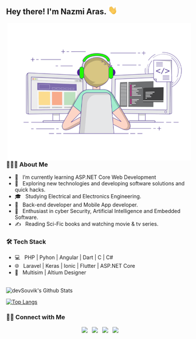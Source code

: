 <h2> Hey there! I'm Nazmi Aras. <img src="https://raw.githubusercontent.com/nazmiaras/nazmiaras/main/Hi.gif" width="25"></h2>
<img align="right" alt="GIF" src="https://raw.githubusercontent.com/nazmiaras/nazmiaras/main/gif3.gif" width="500"/>

<h3> 👨🏻‍💻 About Me </h3>

- 🔭 &nbsp; I’m currently learning ASP.NET Core Web Development
- 🤔 &nbsp; Exploring new technologies and developing software solutions and quick hacks.
- 🎓 &nbsp; Studying Electrical and Electronics Engineering.
- 💼 &nbsp; Back-end developer and Mobile App developer.
- 🌱 &nbsp; Enthusiast in cyber Security, Artificial Intelligence and Embedded Software.
- ✍️ &nbsp; Reading Sci-Fic books and watching movie & tv series.

<h3>🛠 Tech Stack</h3>

- 💻 &nbsp; PHP | Pyhon | Angular | Dart | C | C#  
- 🌐 &nbsp; Laravel | Keras | Ionic | Flutter | ASP.NET Core 
- 🔧 &nbsp; Multisim | Altium Designer
<br>

<img align="center" src="https://github-readme-stats.vercel.app/api?username=nazmiaras&include_all_commits=true&count_private=true&show_icons=true&line_height=20&title_color=7A7ADB&icon_color=2234AE&text_color=D3D3D3&bg_color=0,000000,130F40" alt="devSouvik's Github Stats">

</br>

[![Top Langs](https://github-readme-stats.vercel.app/api/top-langs/?username=devSouvik&layout=compact&text_color=daf7dc&bg_color=151515)](https://github.com/nazmiaras/github-readme-stats)


<h3> 🤝🏻 Connect with Me </h3>

<p align="center">
&nbsp; <a href="https://twitter.com/nazmi_aras" target="_blank" rel="noopener noreferrer"><img src="https://img.icons8.com/plasticine/100/000000/twitter.png" width="50" /></a>  
&nbsp; <a href="https://www.instagram.com/nazmiaras/" target="_blank" rel="noopener noreferrer"><img src="https://img.icons8.com/plasticine/100/000000/instagram-new.png" width="50" /></a>  
&nbsp; <a href="https://www.linkedin.com/in/nazmiaras/" target="_blank" rel="noopener noreferrer"><img src="https://img.icons8.com/plasticine/100/000000/linkedin.png" width="50" /></a>
&nbsp; <a href="mailto:nazmiaras@yahoo.com" target="_blank" rel="noopener noreferrer"><img src="https://img.icons8.com/plasticine/100/000000/gmail.png"  width="50" /></a>
</p>
